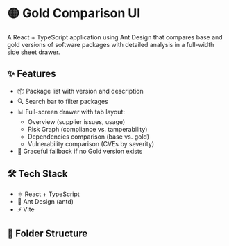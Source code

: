 # 🟡 Gold Comparison UI

A React + TypeScript application using Ant Design that compares base and gold versions of software packages with detailed analysis in a full-width side sheet drawer.

## ✨ Features

- 📦 Package list with version and description
- 🔍 Search bar to filter packages
- 📊 Full-screen drawer with tab layout:
  - Overview (supplier issues, usage)
  - Risk Graph (compliance vs. tamperability)
  - Dependencies comparison (base vs. gold)
  - Vulnerability comparison (CVEs by severity)
- 🚫 Graceful fallback if no Gold version exists

## 🛠 Tech Stack

- ⚛️ React + TypeScript
- 🎨 Ant Design (antd)
- ⚡ Vite

## 📁 Folder Structure

